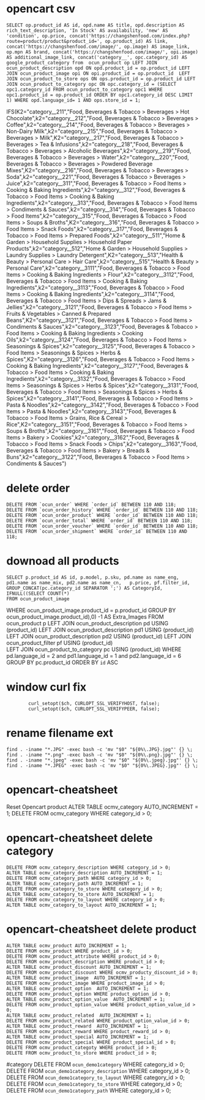 # opencart csv
	SELECT op.product_id AS id, opd.name AS title, opd.description AS rich_text_description, 'In Stock' AS availability, 'new' AS 'condition', op.price, concat('https://changshenfood.com/index.php?route=product/product&product_id=', op.product_id) AS link, concat('https://changshenfood.com/image/', op.image) AS image_link, op.mpn AS brand, concat('https://changshenfood.com/image/', opi.image) AS additional_image_link, concat('category__', opc.category_id) AS google_product_category from  ocun_product op LEFT JOIN ocun_product_description opd ON opd.product_id = op.product_id LEFT JOIN ocun_product_image opi ON opi.product_id = op.product_id  LEFT JOIN ocun_product_to_store ops ON ops.product_id = op.product_id LEFT JOIN ocun_product_to_category opc ON opc.category_id = (SELECT opc1.category_id FROM ocun_product_to_category opc1 WHERE opc1.product_id = op.product_id ORDER BY opc1.category_id DESC LIMIT 1) WHERE opd.language_id= 1 AND ops.store_id = 1;
	
IFS(K2="category__211","Food, Beverages & Tobacco > Beverages > Hot Chocolate",k2="category__212","Food, Beverages & Tobacco > Beverages > Coffee",k2="category__214","Food, Beverages & Tobacco > Beverages > Non-Dairy Milk",k2="category__215","Food, Beverages & Tobacco > Beverages > Milk",K2="category__217","Food, Beverages & Tobacco > Beverages > Tea & Infusions",k2="category__218","Food, Beverages & Tobacco > Beverages > Alcoholic Beverages",k2="category__219","Food, Beverages & Tobacco > Beverages > Water",k2="category__220","Food, Beverages & Tobacco > Beverages > Powdered Beverage Mixes",K2="category__216","Food, Beverages & Tobacco > Beverages > Soda",k2="category__221","Food, Beverages & Tobacco > Beverages > Juice",k2="category__311","Food, Beverages & Tobacco > Food Items > Cooking & Baking Ingredients",k2="category__312","Food, Beverages & Tobacco > Food Items > Cooking & Baking Ingredients",k2="category__313","Food, Beverages & Tobacco > Food Items > Condiments & Sauces",k2="category__314","Food, Beverages & Tobacco > Food Items",k2="category__315","Food, Beverages & Tobacco > Food Items > Soups & Broths",K2="category__316","Food, Beverages & Tobacco > Food Items > Snack Foods",k2="category__317","Food, Beverages & Tobacco > Food Items > Prepared Foods",k2="category__511","Home & Garden > Household Supplies > Household Paper Products",k2="category__512","Home & Garden > Household Supplies > Laundry Supplies > Laundry Detergent",K2="category__513","Health & Beauty > Personal Care > Hair Care",k2="category__515","Health & Beauty > Personal Care",k2="category__3111","Food, Beverages & Tobacco > Food Items > Cooking & Baking Ingredients > Flour",k2="category__3112","Food, Beverages & Tobacco > Food Items > Cooking & Baking Ingredients",k2="category__3113","Food, Beverages & Tobacco > Food Items > Cooking & Baking Ingredients",k2="category__3114","Food, Beverages & Tobacco > Food Items > Dips & Spreads > Jams & Jellies",k2="category__3121","Food, Beverages & Tobacco > Food Items > Fruits & Vegetables > Canned & Prepared Beans",K2="category__3121","Food, Beverages & Tobacco > Food Items > Condiments & Sauces",k2="category__3123","Food, Beverages & Tobacco > Food Items > Cooking & Baking Ingredients > Cooking Oils",k2="category__3124","Food, Beverages & Tobacco > Food Items > Seasonings & Spices",k2="category__3125","Food, Beverages & Tobacco > Food Items > Seasonings & Spices > Herbs & Spices",K2="category__3126","Food, Beverages & Tobacco > Food Items > Cooking & Baking Ingredients",k2="category__3127","Food, Beverages & Tobacco > Food Items > Cooking & Baking Ingredients",k2="category__3132","Food, Beverages & Tobacco > Food Items > Seasonings & Spices > Herbs & Spices",k2="category__3131","Food, Beverages & Tobacco > Food Items > Seasonings & Spices > Herbs & Spices",k2="category__3141","Food, Beverages & Tobacco > Food Items > Pasta & Noodles",k2="category__3142","Food, Beverages & Tobacco > Food Items > Pasta & Noodles",k2="category__3143","Food, Beverages & Tobacco > Food Items > Grains, Rice & Cereal > Rice",K2="category__3151","Food, Beverages & Tobacco > Food Items > Soups & Broths",k2="category__3161","Food, Beverages & Tobacco > Food Items > Bakery > Cookies",k2="category__3162","Food, Beverages & Tobacco > Food Items > Snack Foods > Chips",k2="category__3163","Food, Beverages & Tobacco > Food Items > Bakery > Breads & Buns",k2="category__3122","Food, Beverages & Tobacco > Food Items > Condiments & Sauces")



# delete order
	DELETE FROM `ocun_order` WHERE `order_id` BETWEEN 110 AND 118;
	DELETE FROM `ocun_order_history` WHERE `order_id` BETWEEN 110 AND 118;
	DELETE FROM `ocun_order_product` WHERE `order_id` BETWEEN 110 AND 118;
	DELETE FROM `ocun_order_total` WHERE `order_id` BETWEEN 110 AND 118;
	DELETE FROM `ocun_order_voucher` WHERE `order_id` BETWEEN 110 AND 118;
	DELETE FROM `ocun_order_shipment` WHERE `order_id` BETWEEN 110 AND 118;
	
# downoad all products 
	SELECT p.product_id AS id, p.model, p.sku, pd.name as name_eng, pd1.name as name_mix, pd2.name as name_cn,   p.price, pf.filter_id, GROUP_CONCAT(pc.category_id SEPARATOR ';') AS CategoryId, IFNULL((SELECT COUNT(*) 
    FROM ocun_product_image 
   WHERE ocun_product_image.product_id = p.product_id
   GROUP BY ocun_product_image.product_id),0) -1 AS Extra_Images
FROM ocun_product p
LEFT JOIN ocun_product_description pd USING (product_id)
LEFT JOIN ocun_product_description pd1 USING (product_id)
LEFT JOIN ocun_product_description pd2 USING (product_id)
LEFT JOIN ocun_product_filter pf USING (product_id)  
LEFT JOIN ocun_product_to_category pc USING (product_id)
WHERE pd.language_id = 2
and pd1.language_id = 1
and pd2.language_id = 6
GROUP BY pc.product_id
ORDER BY `id` ASC
# window curl fix

			curl_setopt($ch, CURLOPT_SSL_VERIFYHOST, false);
			curl_setopt($ch, CURLOPT_SSL_VERIFYPEER, false);

# rename filename ext

	find . -iname "*.JPG" -exec bash -c 'mv "$0" "${0%\.JPG}.jpg"' {} \;
	find . -iname "*.png" -exec bash -c 'mv "$0" "${0%\.png}.jpg"' {} \;
	find . -iname "*.jpeg" -exec bash -c 'mv "$0" "${0%\.jpeg}.jpg"' {} \;
	find . -iname "*.JPEG" -exec bash -c 'mv "$0" "${0%\.JPEG}.jpg"' {} \;


# opencart-cheatsheet
Reset Opencart product 
      ALTER TABLE ocmv_category  AUTO_INCREMENT = 1;
      DELETE FROM ocmv_category WHERE category_id > 0;

# opencart-cheatsheet delete category
	DELETE FROM ocmv_category_description WHERE category_id > 0;
	ALTER TABLE ocmv_category_description AUTO_INCREMENT = 1;
	DELETE FROM ocmv_category_path WHERE category_id > 0;
	ALTER TABLE ocmv_category_path AUTO_INCREMENT = 1;
	DELETE FROM ocmv_category_to_store WHERE category_id > 0;
	ALTER TABLE ocmv_category_to_store AUTO_INCREMENT = 1;
	DELETE FROM ocmv_category_to_layout WHERE category_id > 0;
	ALTER TABLE ocmv_category_to_layout AUTO_INCREMENT = 1;

# opencart-cheatsheet delete product
	ALTER TABLE ocmv_product AUTO_INCREMENT = 1;
	DELETE FROM ocmv_product WHERE product_id > 0;
	DELETE FROM ocmv_product_attribute WHERE product_id > 0;
	DELETE FROM ocmv_product_description WHERE product_id > 0;
	ALTER TABLE ocmv_product_discount AUTO_INCREMENT = 1;
	DELETE FROM ocmv_product_discount WHERE ocmv_producty_discount_id > 0;
	ALTER TABLE ocmv_product_image  AUTO_INCREMENT = 1;
	DELETE FROM ocmv_product_image WHERE product_image_id > 0;
	ALTER TABLE ocmv_product_option  AUTO_INCREMENT = 1;
	DELETE FROM ocmv_product_option WHERE product_option_id > 0;
	ALTER TABLE ocmv_product_option_value  AUTO_INCREMENT = 1;
	DELETE FROM ocmv_product_option_value WHERE product_option_value_id > 0;
	ALTER TABLE ocmv_product_related  AUTO_INCREMENT = 1;
	DELETE FROM ocmv_product_related WHERE product_option_value_id > 0;
	ALTER TABLE ocmv_product_reward  AUTO_INCREMENT = 1;
	DELETE FROM ocmv_product_reward WHERE product_reward_id > 0;
	ALTER TABLE ocmv_product_special AUTO_INCREMENT = 1;
	DELETE FROM ocmv_product_special WHERE product_special_id > 0;
	DELETE FROM ocmv_product_categoty WHERE product_id > 0;
	DELETE FROM ocmv_product_to_store WHERE product_id > 0;




#category
DELETE FROM `ocun_demo1category` WHERE category_id > 0;
DELETE FROM `ocun_demo1category_description` WHERE category_id > 0;
DELETE FROM `ocun_demo1category_to_layout` WHERE category_id > 0;
DELETE FROM `ocun_demo1category_to_store` WHERE category_id > 0;
DELETE FROM `ocun_demo1category_path` WHERE category_id > 0;
